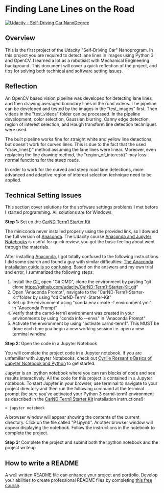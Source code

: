 # **Finding Lane Lines on the Road** 
[![Udacity - Self-Driving Car NanoDegree](https://s3.amazonaws.com/udacity-sdc/github/shield-carnd.svg)](http://www.udacity.com/drive)

Overview
---

This is the first project of the Udacity "Self-Driving Car" Nanoprogram. In this project you are required to detect lane lines in images using Python 3 and OpenCV. I learned a lot as a robotisist with Mechanical Engineering background. This document will cover a quick reflection of the project, and tips for solving both technical and software setting issues. 

Reflection 
---

An OpenCV based vision pipeline was developed for detecting lane lines and then drawing averaged boundary lines in the road videos. The pipeline can be developed and tested by the images in the "test_images" first. Then videos in the "test_videos" folder can be processed. In the pipeline development, color selection, Gaussian blurring, Canny edge detection, region of interest selection, and Hough transform line detection techniques were used. 

The built pipeline works fine for straight white and yellow line detections, but doesn't work for curved lines. This is due to the fact that the used "draw_lines()" method assuming the lane lines were linear. Moreover, even replacing the line drawing method, the "region_of_interest()" may loss normal functions for the steep roads. 

In order to work for the curved and steep road lane detections, more advanced and adaptive region of interest selection technique need to be applied. 

Technical Setting Issues
---

This section cover solutions for the software settings problems I met before I started programming. All solutions are for Windows. 

**Step 1:** Set up the [CarND Term1 Starter Kit](https://github.com/udacity/CarND-Term1-Starter-Kit/blob/master/README.md)

The miniconda never installed properly using the provided link, so I downed the full version of [Anaconda](https://www.anaconda.com/download/). The Udacity course [Anaconda and Jupyter Notebooks](https://classroom.udacity.com/courses/ud1111) is useful for quick review, you got the basic feeling about went through the materials. 

After installing [Anaconda](https://www.anaconda.com/download/), I got totally confused to the following instructions. I did some search and found a guy with similar difficulties: [The Anaconda installation guide is so confusing](https://discussions.udacity.com/t/the-anaconda-installation-guide-is-so-confusing/312695). Based on the answers and my own trial and error, I summarized the following steps: 

1. Install the [Git](https://git-scm.com/downloads), open "Git CMD", clone the environment by pasting "git clone https://github.com/udacity/CarND-Term1-Starter-Kit.git"  
2. Open "Anaconda Prompt", navigate to the "CarND-Term1-Starter-Kit"folder by using "cd CarND-Term1-Starter-Kit" 
3. Set up the environment using "conda env create -f environment.yml" in "Anaconda Prompt"
4. Verify that the carnd-term1 environment was created in your environments by using "conda info --envs" in "Anaconda Prompt"
5. Activate the environment by using "activate carnd-term1". This MUST be done each time you begin a new working session i.e. open a new terminal window. 

**Step 2:** Open the code in a Jupyter Notebook

You will complete the project code in a Jupyter notebook.  If you are unfamiliar with Jupyter Notebooks, check out <A HREF="https://www.packtpub.com/books/content/basics-jupyter-notebook-and-python" target="_blank">Cyrille Rossant's Basics of Jupyter Notebook and Python</A> to get started.

Jupyter is an Ipython notebook where you can run blocks of code and see results interactively.  All the code for this project is contained in a Jupyter notebook. To start Jupyter in your browser, use terminal to navigate to your project directory and then run the following command at the terminal prompt (be sure you've activated your Python 3 carnd-term1 environment as described in the [CarND Term1 Starter Kit](https://github.com/udacity/CarND-Term1-Starter-Kit/blob/master/README.md) installation instructions!):

`> jupyter notebook`

A browser window will appear showing the contents of the current directory.  Click on the file called "P1.ipynb".  Another browser window will appear displaying the notebook.  Follow the instructions in the notebook to complete the project.  

**Step 3:** Complete the project and submit both the Ipython notebook and the project writeup

## How to write a README
A well written README file can enhance your project and portfolio.  Develop your abilities to create professional README files by completing [this free course](https://www.udacity.com/course/writing-readmes--ud777).

